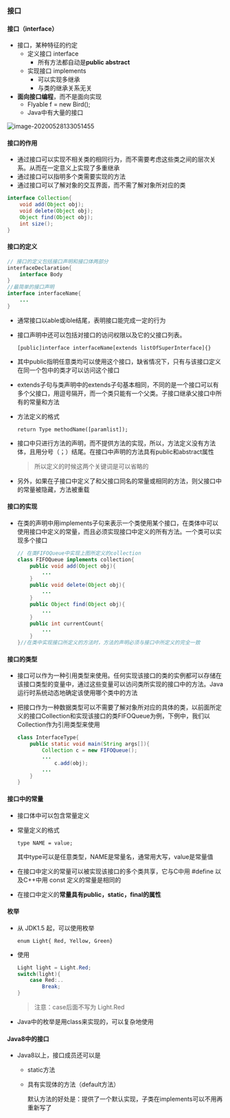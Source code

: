 ### 接口

#### 接口（interface）

* 接口，某种特征的约定
  * 定义接口 interface
    * 所有方法都自动是**public abstract**
  * 实现接口 implements
    * 可以实现多继承
    * 与类的继承关系无关
* **面向接口编程**，而不是面向实现
  * Flyable f = new Bird();
  * Java中有大量的接口

![image-20200528133051455](C:\Users\Tao\AppData\Roaming\Typora\typora-user-images\image-20200528133051455.png)

#### 接口的作用

* 通过接口可以实现不相关类的相同行为，而不需要考虑这些类之间的层次关系。从而在一定意义上实现了多重继承
* 通过接口可以指明多个类需要实现的方法
* 通过接口可以了解对象的交互界面，而不需了解对象所对应的类

```java
interface Collection{
    void add(Object obj);
    void delete(Object obj);
    Object find(Object obj);
    int size();
}
```

#### 接口的定义

```java
// 接口的定义包括接口声明和接口体两部分
interfaceDeclaration{
    interface Body
}
//最简单的接口声明
interface interfaceName{
    ...
}
```

* 通常接口以able或ible结尾，表明接口能完成一定的行为

* 接口声明中还可以包括对接口的访问权限以及它的父接口列表。

  `[public]interface interfaceName[extends listOfSuperInterface]{}`

* 其中public指明任意类均可以使用这个接口，缺省情况下，只有与该接口定义在同一个包中的类才可以访问这个接口

* extends子句与类声明中的extends子句基本相同，不同的是一个接口可以有多个父接口，用逗号隔开，而一个类只能有一个父类。子接口继承父接口中所有的常量和方法

* 方法定义的格式

  `return Type methodName([paramlist]);`

* 接口中只进行方法的声明，而不提供方法的实现，所以，方法定义没有方法体，且用分号（；）结尾。在接口中声明的方法具有public和abstract属性

  > 所以定义的时候这两个关键词是可以省略的

* 另外，如果在子接口中定义了和父接口同名的常量或相同的方法，则父接口中的常量被隐藏，方法被重载

#### 接口的实现

* 在类的声明中用implements子句来表示一个类使用某个接口，在类体中可以使用接口中定义的常量，而且必须实现接口中定义的所有方法。一个类可以实现多个接口

  ```java
  // 在类FIFOQueue中实现上图所定义的collection
  class FIFOQueue implements collection{
      public void add(Object obj){
          ...
      }
      public void delete(Object obj){
          ...
      }
      public Object find(Object obj){
          ...
      }
      public int currentCount{
          ...
      }
  }//在类中实现接口所定义的方法时，方法的声明必须与接口中所定义的完全一致
  ```

#### 接口的类型

* 接口可以作为一种引用类型来使用。任何实现该接口的类的实例都可以存储在该接口类型的变量中，通过这些变量可以访问类所实现的接口中的方法。Java运行时系统动态地确定该使用哪个类中的方法

* 把接口作为一种数据类型可以不需要了解对象所对应的具体的类，以前面所定义的接口Collection和实现该接口的类FIFOQueue为例，下例中，我们以Collection作为引用类型来使用

  ```java
  class InterfaceType{
      public static void main(String args[]){
          Collection c = new FIFOQueue();
          ...
              c.add(obj);
          ...
      }
  }
  ```

#### 接口中的常量

* 接口体中可以包含常量定义

* 常量定义的格式

  `type NAME = value;`

  其中type可以是任意类型，NAME是常量名，通常用大写，value是常量值

* 在接口中定义的常量可以被实现该接口的多个类共享，它与C中用 #define 以及C++中用 const 定义的常量是相同的

* 在接口中定义的**常量具有public，static，final的属性**

#### 枚举

* 从 JDK1.5 起，可以使用枚举

  `enum Light{ Red, Yellow, Green}`

* 使用

  ```java
  Light light = Light.Red;
  switch(light){
      case Red:..
          Break;
  }
  ```

  > 注意：case后面不写为 Light.Red

* Java中的枚举是用class来实现的，可以复杂地使用

#### Java8中的接口

* Java8以上，接口成员还可以是

  * static方法

  * 具有实现体的方法（default方法）

    默认方法的好处是：提供了一个默认实现，子类在implements可以不用再重新写了